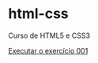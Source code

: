 # html-css
 Curso de HTML5 e CSS3

 <a href="https://neesquuik.github.io/html-css/exercicios/ex001/index.html">Executar o exercício 001</a>
